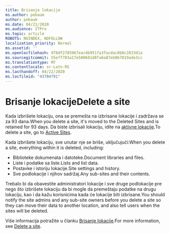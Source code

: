 ```yaml
---
title: Brisanje lokacije
ms.author: pebaum
author: pebaum
ms.date: 04/21/2020
ms.audience: ITPro
ms.topic: article
ROBOTS: NOINDEX, NOFOLLOW
localization_priority: Normal
ms.assetid: ''
ms.openlocfilehash: 978df2785967eac4b951fa3facdac0b8c2833d1a
ms.sourcegitcommit: 55eff703a17e500681d8fa6a87eb067019ade3cc
ms.translationtype: MT
ms.contentlocale: sr-Latn-RS
ms.lasthandoff: 04/22/2020
ms.locfileid: "43704791"
---
```

# <a name="delete-a-site"></a><span data-ttu-id="9cb19-102">Brisanje lokacije</span><span class="sxs-lookup"><span data-stu-id="9cb19-102">Delete a site</span></span>

<span data-ttu-id="9cb19-103">Kada izbrišete lokaciju, ona se premešta na izbrisane lokacije i zadržava se za 93 dana.</span><span class="sxs-lookup"><span data-stu-id="9cb19-103">When you delete a site, it's moved to the Deleted Sites and is retained for 93 days.</span></span> <span data-ttu-id="9cb19-104">Da biste izbrisali lokaciju, idite na [aktivne lokacije](https://admin.microsoft.com/sharepoint?page=sitemanagement&modern=true).</span><span class="sxs-lookup"><span data-stu-id="9cb19-104">To delete a site, go to [Active Sites](https://admin.microsoft.com/sharepoint?page=sitemanagement&modern=true).</span></span> 

<span data-ttu-id="9cb19-105">Kada izbrišete lokaciju, sve unutar nje se briše, uključujući:</span><span class="sxs-lookup"><span data-stu-id="9cb19-105">When you delete a site, everything within it is deleted, including:</span></span>

- <span data-ttu-id="9cb19-106">Biblioteke dokumenata i datoteke.</span><span class="sxs-lookup"><span data-stu-id="9cb19-106">Document libraries and files.</span></span>
- <span data-ttu-id="9cb19-107">Liste i podatke sa liste.</span><span class="sxs-lookup"><span data-stu-id="9cb19-107">Lists and list data.</span></span>
- <span data-ttu-id="9cb19-108">Postavke i istoriju lokacije.</span><span class="sxs-lookup"><span data-stu-id="9cb19-108">Site settings and history.</span></span>
- <span data-ttu-id="9cb19-109">Sve podlokacije i njihov sadržaj.</span><span class="sxs-lookup"><span data-stu-id="9cb19-109">Any sub-sites and their contents.</span></span>

<span data-ttu-id="9cb19-110">Trebalo bi da obavestite administratori lokacije i sve druge podlokacije pre nego što izbrišete lokaciju da bi mogle da premeštaju podatke na drugu lokaciju, kao i da kažu korisnicima kada će lokacije biti izbrisane.</span><span class="sxs-lookup"><span data-stu-id="9cb19-110">You should notify the site admins and any sub-site owners before you delete a site so they can move their data to another location, and also tell users when the sites will be deleted.</span></span>

<span data-ttu-id="9cb19-111">Više informacija potražite u članku [Brisanje lokacije](https://docs.microsoft.com/sharepoint/delete-site-collection).</span><span class="sxs-lookup"><span data-stu-id="9cb19-111">For more information, see [Delete a site](https://docs.microsoft.com/sharepoint/delete-site-collection).</span></span>
